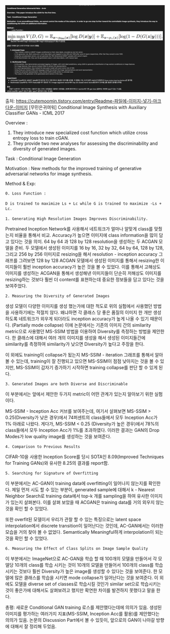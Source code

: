 <img src="/Archive/2021/08/image/jinoh_210825.png">


출처: https://cutemoomin.tistory.com/entry/Readme-파일에-이미지-넣기-마크다운-이미지 [무민은귀여워]
Conditional Image Synthesis with Auxiliary Classifier GANs - ICML 2017


Overview : 

1. They introduce new specialized cost function which utilize cross entropy loss to train cGAN.
2. They provide two new analyses for assessing the discriminability and diversity of generated images.

Task : Conditional Image Generation


Motivation : New methods for the improved training of generative adversarial networks for image synthesis.

Method & Exp: 

	0. Loss Function : 

	D is trained to maximize Ls + Lc while G is trained to maximize -Ls + Lc.

	1. Generating High Resolution Images Improves Discriminability.

Pretrained Inception Network를 사용해서 네트워크가 얼마나 알맞게 class를 맞췄는지 비율을 통해서 비교.
Accuracy가 높으면 이미지에 class information을 많이 담고 있다는 것을 의미.
64 by 64 과 128 by 128 resolution을 생성하는 두 ACGAN 모델을 준비.
두 모델에서 생성된 이미지를 16 by 16, 32 by 32, 64 by 64, 128 by 128, 그리고 256 by 256 이미지로 resizing을 해서 resolution - inception accuracy 그래프를 그려보면 128 by 128 ACGAN 모델에서 생성된 이미지를 통해서 resizing한 이미지들이 훨씬 inception accuracy가 높은 것을 볼 수 있었다. 이를 통해서 고해상도 이미지를 생성하는 ACGAN을 통해서 생성해낸 이미지들이 단순히 저해상도 이미지를 resizing하는 것보다 훨씬 더 content를 표현하는데 중요한 정보들을 담고 있다는 것을 보여주었다. 

	2. Measuring the Diversity of Generated Images

생성 모델이 다양한 이미지를 생성 했는가에 대한 척도로 위의 실험에서 사용했던 방법을 사용하기에는 적절치 않다. 왜냐하면 각 클래스 당 좋은 품질의 이미지 한 개만 생성하도록 네트워크가 외우게 되더라도 inception accuracy가 높게 나올 수 있기 때문이다. (Partially mode collapse) 이에 논문에서는 기존의 이미지 간의 similarity metric으로 사용했던 MS-SSIM 방법을 이용하여 Diversity를 측정하는 방법을 제안한다. 한 클래스에 대해서 여러 개의 이미지를 생성을 해서 생성된 이미지들간에 similarity를 측정하여 similarity가 낮으면 Diversity가 높다고 주장을 한다. 

이 외에도 training이 collapse가 됬는지 MS-SSIM - iteration 그래프를 통해서 알아볼 수 있는데, training이 잘 진행되고 있으면 MS-SSIM이 점점 낮아지는 것을 볼 수 있지만, MS-SSIM이 갑자기 증가하기 시작하면 training collapse를 판단 할 수 있게 된다.

	3. Generated Images are both Diverse and Discriminable

이 부분에서는 앞에서 제안한 두가지 metric이 어떤 관계가 있는지 알아보기 위한 실험이다.

MS-SSIM - Inception Acc 커브를 보여주는데, 여기서 살펴보면 MS-SSIM > 0.25(Diversity가 낮은 경우)에서 74퍼센트의 class들에서 모두 Inception Acc가 1% 아래로 나왔다. 게다가, MS-SSIM < 0.25 (Diversity가 높은 경우)에서 78%의 class들에서 모두 Inception Acc가 1%를 초과하였다.  이러한 결과는 GAN의 Drop Modes가 low quality image를 생성하는 것을 보여준다. 

	4. Comparison to Previous Results

CIFAR-10을 사용한 Inception Score를 당시 SOTA인 8.09(Improved Techniques for Training GANs)와 유사한 8.25의 결과를 report함.

	5. Searching for Signature of Overfitting

이 부분에서는 AC-GAN이 training data에 overfitting이 일어나지 않는지를 확인한다.
제일 먼저 시도 할 수 있는 부분이, generated sample에 대해서 k - Nearest Neighbor Search로 training data에서 top-k 개를 sampling을 하여 유사한 이미지가 있는지 살펴본다. 이를 살펴 보았을 때 ACGAN은 training data를 거의 외우지 않는 것을 확인 할 수 있었다.

또한 overfit된 모델이서 우리가 관찰 할 수 있는 특징으로는 latent space interpolation에서 discrete transition이 일어난다는 것인데, AC-GAN에서는 이러한 모습을 거의 찾아 볼 수 없었다. Semantically Meaningful하게 interpolation이 되는 것을 확인 할 수 있었다.

	6. Measuring the Effect of Class Splits on Image Sample Quality

이 부분에서는 ImageNet으로 AC-GAN을 학습 할 때 100개의 모델을 만들어서 각 모델당 10개의 class를 학습 시키는 것이 10개의 모델을 만들어서 100개의 class를 학습시키는 것보다 훨씬 Diversity가 높은 image를 생성할 수 있다는 것을 보여준다. 한 모델에 많은 클래스를 학습을 시키면 mode collapse가 일어난다는 것을 보여준다. 이 외에도 모델을 diverse set of classes로 학습시킬 것인가 similar set으로 학습시키는 것이 좋은가에 대해서도 살펴보려고 했지만 확연한 차이를 발견하지 못했다고 말을 한다.

총평:
     새로운 Conditional GAN training 로스를 제안했다는데에 의의가 있음.
     생성된 이미지를 평가하는 여러가지 지표(MS-SSIM, Inception Acc를 활용)를 제안했다는 의의가 있음.
     논문의 Discussion Part에서 볼 수 있듯이, 앞으로의 GAN이 나아갈 방향에 대해서 잘 정리해 두었음. 
	
